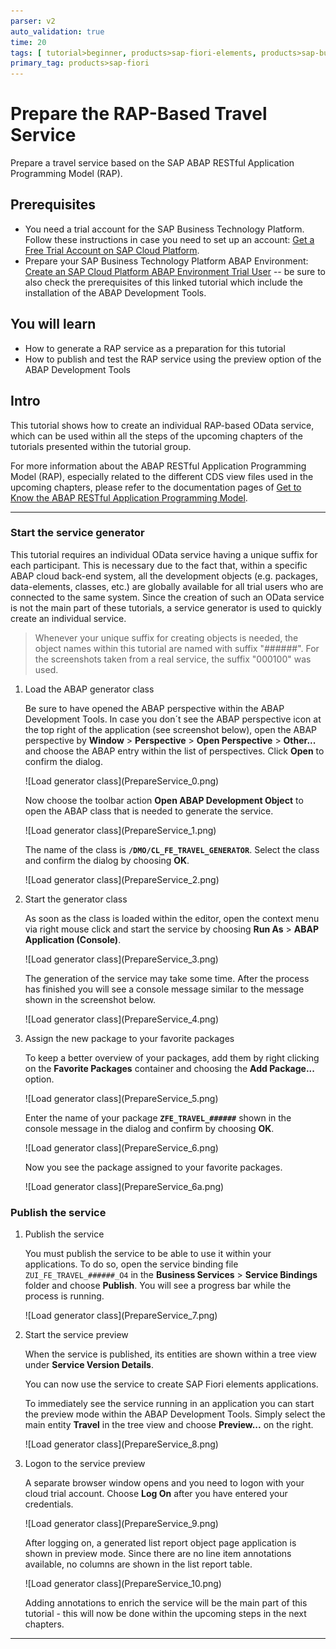 ```yaml
---
parser: v2
auto_validation: true
time: 20
tags: [ tutorial>beginner, products>sap-fiori-elements, products>sap-business-technology-platform, products>sap-btp--abap-environment]
primary_tag: products>sap-fiori
---
```


# Prepare the RAP-Based Travel Service
<!-- description --> Prepare a travel service based on the SAP ABAP RESTful Application Programming Model (RAP).

## Prerequisites
 - You need a trial account for the SAP Business Technology Platform. Follow these instructions in case you need to set up an account: [Get a Free Trial Account on SAP Cloud Platform](hcp-create-trial-account).
 - Prepare your SAP Business Technology Platform ABAP Environment: [Create an SAP Cloud Platform ABAP Environment Trial User](abap-environment-trial-onboarding) -- be sure to also check the prerequisites of this linked tutorial which include the installation of the ABAP Development Tools.



## You will learn
  - How to generate a RAP service as a preparation for this tutorial
  - How to publish and test the RAP service using the preview option of the ABAP Development Tools

## Intro
This tutorial shows how to create an individual RAP-based OData service, which can be used within all the steps of the upcoming chapters of the tutorials presented within the tutorial group.

For more information about the ABAP RESTful Application Programming Model (RAP), especially related to the different CDS view files used in the upcoming chapters, please refer to the documentation pages of [Get to Know the ABAP RESTful Application Programming Model](abap-environment-restful-programming-model).

---

### Start the service generator


This tutorial requires an individual OData service having a unique suffix for each participant. This is necessary due to the fact that, within a specific ABAP cloud back-end system, all the development objects (e.g. packages, data-elements, classes, etc.) are globally available for all trial users who are connected to the same system. Since the creation of such an OData service is not the main part of these tutorials, a service generator is used to quickly create an individual service.

>Whenever your unique suffix for creating objects is needed, the object names within this tutorial are named with suffix "######". For the screenshots taken from a real service, the suffix "000100" was used.

1. Load the ABAP generator class

    Be sure to have opened the ABAP perspective within the ABAP Development Tools. In case you don´t see the ABAP perspective icon at the top right of the application (see screenshot below), open the ABAP perspective by **Window** > **Perspective** > **Open Perspective** > **Other...** and choose the ABAP entry within the list of perspectives. Click **Open** to confirm the dialog.

    <!-- border -->![Load generator class](PrepareService_0.png)

    Now choose the toolbar action **Open ABAP Development Object** to open the ABAP class that is needed to generate the service.

    <!-- border -->![Load generator class](PrepareService_1.png)

    The name of the class is **`/DMO/CL_FE_TRAVEL_GENERATOR`**. Select the class and confirm the dialog by choosing **OK**.

    <!-- border -->![Load generator class](PrepareService_2.png)


2. Start the generator class

    As soon as the class is loaded within the editor, open the context menu via right mouse click and start the service by choosing **Run As** > **ABAP Application (Console)**.

    <!-- border -->![Load generator class](PrepareService_3.png)

    The generation of the service may take some time. After the process has finished you will see a console message similar to the message shown in the screenshot below.

    <!-- border -->![Load generator class](PrepareService_4.png)

3. Assign the new package to your favorite packages

    To keep a better overview of your packages, add them by right clicking on the **Favorite Packages** container and choosing the **Add Package...** option.

    <!-- border -->![Load generator class](PrepareService_5.png)

    Enter the name of your package **`ZFE_TRAVEL_######`** shown in the console message in the dialog and confirm by choosing **OK**.

    <!-- border -->![Load generator class](PrepareService_6.png)

    Now you see the package assigned to your favorite packages.

    <!-- border -->![Load generator class](PrepareService_6a.png)




### Publish the service


1. Publish the service

    You must publish the service to be able to use it within your applications. To do so, open the service binding file `ZUI_FE_TRAVEL_######_O4` in the **Business Services** > **Service Bindings** folder and choose **Publish**. You will see a progress bar while the process is running.

    <!-- border -->![Load generator class](PrepareService_7.png)

2. Start the service preview

    When the service is published, its entities are shown within a tree view under **Service Version Details**.

    You can now use the service to create SAP Fiori elements applications.

    To immediately see the service running in an application you can start the preview mode within the ABAP Development Tools. Simply select the main entity **Travel** in the tree view and choose **Preview...** on the right.

    <!-- border -->![Load generator class](PrepareService_8.png)

3. Logon to the service preview

    A separate browser window opens and you need to logon with your cloud trial account. Choose **Log On** after you have entered your credentials.

    <!-- border -->![Load generator class](PrepareService_9.png)

    After logging on, a generated list report object page application is shown in preview mode. Since there are no line item annotations available, no columns are shown in the list report table.

    <!-- border -->![Load generator class](PrepareService_10.png)

    Adding annotations to enrich the service will be the main part of this tutorial - this will now be done within the upcoming steps in the next chapters.






---
